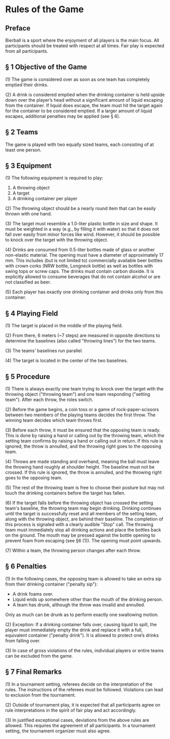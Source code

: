 # Rules of the Game

## Preface

Bierball is a sport where the enjoyment of all players is the main focus. All participants should be treated with respect at all times. Fair play is expected from all participants.

## § 1 Objective of the Game

(1) The game is considered over as soon as one team has completely emptied their drinks.

(2) A drink is considered emptied when the drinking container is held upside down over the player’s head without a significant amount of liquid escaping from the container. If liquid does escape, the team must hit the target again for the container to be considered emptied. If a larger amount of liquid escapes, additional penalties may be applied (see § 6).

## § 2 Teams

The game is played with two equally sized teams, each consisting of at least one person.

## § 3 Equipment

(1) The following equipment is required to play:

1. A throwing object
2. A target
3. A drinking container per player

(2) The throwing object should be a nearly round item that can be easily thrown with one hand.

(3) The target must resemble a 1.0-liter plastic bottle in size and shape. It must be weighted in a way (e.g., by filling it with water) so that it does not fall over easily from minor forces like wind. However, it should be possible to knock over the target with the throwing object.

(4) Drinks are consumed from 0.5-liter bottles made of glass or another non-elastic material. The opening must have a diameter of approximately 17 mm. This includes (but is not limited to) commercially available beer bottles with crown corks (NRW bottle, Longneck bottle) as well as bottles with swing tops or screw caps. The drinks must contain carbon dioxide. It is explicitly allowed to consume beverages that do not contain alcohol or are not classified as beer.

(5) Each player has exactly one drinking container and drinks only from this container.

## § 4 Playing Field

(1) The target is placed in the middle of the playing field.

(2) From there, 6 meters (~7 steps) are measured in opposite directions to determine the baselines (also called "throwing lines") for the two teams.

(3) The teams' baselines run parallel.

(4) The target is located in the center of the two baselines.

## § 5 Procedure

(1) There is always exactly one team trying to knock over the target with the throwing object ("throwing team") and one team responding ("setting team"). After each throw, the roles switch.

(2) Before the game begins, a coin toss or a game of rock-paper-scissors between two members of the playing teams decides the first throw. The winning team decides which team throws first.

(3) Before each throw, it must be ensured that the opposing team is ready. This is done by raising a hand or calling out by the throwing team, which the setting team confirms by raising a hand or calling out in return. If this rule is ignored, the throw is annulled, and the throwing right goes to the opposing team.

(4) Throws are made standing and overhand, meaning the ball must leave the throwing hand roughly at shoulder height. The baseline must not be crossed. If this rule is ignored, the throw is annulled, and the throwing right goes to the opposing team.

(5) The rest of the throwing team is free to choose their posture but may not touch the drinking containers before the target has fallen.

(6) If the target falls before the throwing object has crossed the setting team's baseline, the throwing team may begin drinking. Drinking continues until the target is successfully reset and all members of the setting team, along with the throwing object, are behind their baseline. The completion of this process is signaled with a clearly audible "Stop" call. The throwing team must immediately stop all drinking actions and place the bottles back on the ground. The mouth may be pressed against the bottle opening to prevent foam from escaping (see §6 (1)). The opening must point upwards.

(7) Within a team, the throwing person changes after each throw.

## § 6 Penalties

(1) In the following cases, the opposing team is allowed to take an extra sip from their drinking container ("penalty sip"):
- A drink foams over.
- Liquid ends up somewhere other than the mouth of the drinking person.
- A team has drunk, although the throw was invalid and annulled.

Only as much can be drunk as to perform exactly one swallowing motion.

(2) Exception: If a drinking container falls over, causing liquid to spill, the player must immediately empty the drink and replace it with a full, equivalent container ("penalty drink"). It is allowed to protect one’s drinks from falling over.

(3) In case of gross violations of the rules, individual players or entire teams can be excluded from the game.

## § 7 Final Remarks

(1) In a tournament setting, referees decide on the interpretation of the rules. The instructions of the referees must be followed. Violations can lead to exclusion from the tournament.

(2) Outside of tournament play, it is expected that all participants agree on rule interpretations in the spirit of fair play and act accordingly.

(3) In justified exceptional cases, deviations from the above rules are allowed. This requires the agreement of all participants. In a tournament setting, the tournament organizer must also agree.
